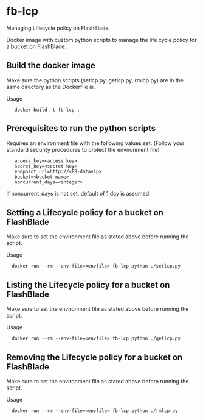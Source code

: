# fb-lcp
 Managing Lifecycle policy on FlashBlade.

 Docker image with custom python scripts to manage the life cycle policy for a bucket on FlashBlade.

## Build the docker image
   Make sure the python scripts (setlcp.py, getlcp.py, rmlcp.py) are in the same directory as the Dockerfile is.

Usage
```
   docker build -t fb-lcp .
```

## Prerequisites to run the python scripts
 Requires an environment file with the following values set.
 (Follow your standard security procedures to protect the environment file)

``` 
   access_key=<access key>
   secret_key=<secret key>
   endpoint_url=http://<FB-datavip>
   bucket=<bucket-name>
   noncurrent_days=<integer>
```

If noncurrent_days is not set, default of 1 day is assumed.

## Setting a Lifecycle policy for a bucket on FlashBlade

  Make sure to set the environment file as stated above before running the script.

Usage
```
  docker run --rm --env-file=<envfile> fb-lcp python ./setlcp.py
```

## Listing the Lifecycle policy for a bucket on FlashBlade

  Make sure to set the environment file as stated above before running the script.

Usage
```
  docker run --rm --env-file=<envfile> fb-lcp python ./getlcp.py
```

## Removing the Lifecycle policy for a bucket on FlashBlade

  Make sure to set the environment file as stated above before running the script.

Usage
```
  docker run --rm --env-file=<envfile> fb-lcp python ./rmlcp.py
```
